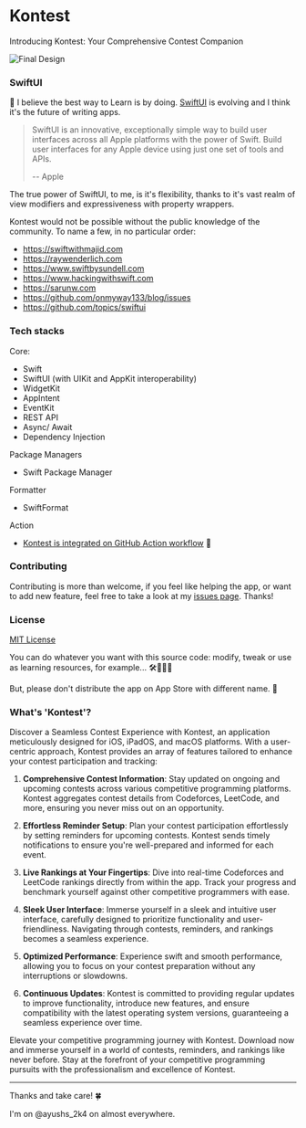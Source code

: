 # Kontest
Introducing Kontest: Your Comprehensive Contest Companion

![Final Design](https://github.com/ayushs-2k4/Kontest/assets/63922782/2abbc164-b361-42a0-b33e-33815b1dd488)

### SwiftUI

📖 I believe the best way to Learn is by doing. [SwiftUI](https://developer.apple.com/xcode/swiftui/) is evolving and I think it's the future of writing apps.

> SwiftUI is an innovative, exceptionally simple way to build user interfaces across all Apple platforms with the power of Swift. Build user interfaces for any Apple device using just one set of tools and APIs.
>
> -- Apple

The true power of SwiftUI, to me, is it's flexibility, thanks to it's vast realm of view modifiers and expressiveness with property wrappers.

Kontest would not be possible without the public knowledge of the community. To name a few, in no particular order:

-   https://swiftwithmajid.com
-   https://raywenderlich.com
-   https://www.swiftbysundell.com
-   https://www.hackingwithswift.com
-   https://sarunw.com
-   https://github.com/onmyway133/blog/issues
-   https://github.com/topics/swiftui

### Tech stacks
  
Core:

-   Swift
-   SwiftUI (with UIKit and AppKit interoperability)
-   WidgetKit
-   AppIntent
-   EventKit
-   REST API
-   Async/ Await
-   Dependency Injection

Package Managers

-   Swift Package Manager

Formatter

-   SwiftFormat

Action

-   [Kontest is integrated on GitHub Action workflow](https://github.com/ayushs-2k4/Kontest/actions) 🚀

### Contributing

Contributing is more than welcome, if you feel like helping the app, or want to add new feature, feel free to take a look at my [issues page](https://github.com/ayushs-2k4/Kontest/issues). Thanks!

### License

[MIT License](https://github.com/vinhnx/Clendar/blob/main/LICENSE)

You can do whatever you want with this source code: modify, tweak or use as learning resources, for example... 🛠👨🏻‍💻

But, please don't distribute the app on App Store with different name. 🥺

### What's 'Kontest'?

Discover a Seamless Contest Experience with Kontest, an application meticulously designed for iOS, iPadOS, and macOS platforms. With a user-centric approach, Kontest provides an array of features tailored to enhance your contest participation and tracking:

1. **Comprehensive Contest Information**: Stay updated on ongoing and upcoming contests across various competitive programming platforms. Kontest aggregates contest details from Codeforces, LeetCode, and more, ensuring you never miss out on an opportunity.

2. **Effortless Reminder Setup**: Plan your contest participation effortlessly by setting reminders for upcoming contests. Kontest sends timely notifications to ensure you're well-prepared and informed for each event.

3. **Live Rankings at Your Fingertips**: Dive into real-time Codeforces and LeetCode rankings directly from within the app. Track your progress and benchmark yourself against other competitive programmers with ease.

4. **Sleek User Interface**: Immerse yourself in a sleek and intuitive user interface, carefully designed to prioritize functionality and user-friendliness. Navigating through contests, reminders, and rankings becomes a seamless experience.

5. **Optimized Performance**: Experience swift and smooth performance, allowing you to focus on your contest preparation without any interruptions or slowdowns.

6. **Continuous Updates**: Kontest is committed to providing regular updates to improve functionality, introduce new features, and ensure compatibility with the latest operating system versions, guaranteeing a seamless experience over time.

Elevate your competitive programming journey with Kontest. Download now and immerse yourself in a world of contests, reminders, and rankings like never before. Stay at the forefront of your competitive programming pursuits with the professionalism and excellence of Kontest.

---

Thanks and take care! 🍀

I'm on @ayushs_2k4 on almost everywhere.
